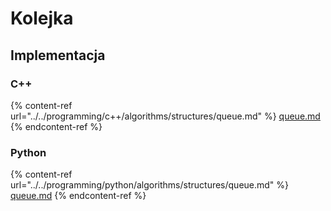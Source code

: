 # Kolejka

## Implementacja

### C++

{% content-ref url="../../programming/c++/algorithms/structures/queue.md" %}
[queue.md](../../programming/c++/algorithms/structures/queue.md)
{% endcontent-ref %}

### Python

{% content-ref url="../../programming/python/algorithms/structures/queue.md" %}
[queue.md](../../programming/python/algorithms/structures/queue.md)
{% endcontent-ref %}
